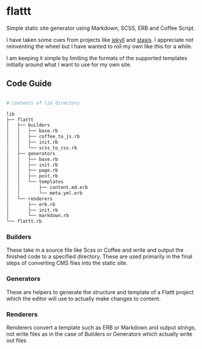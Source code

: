 # flattt

Simple static site generator using Markdown, SCSS, ERB and Coffee Script.

I have taken some cues from projects like [jekyll](http://jekyllrb.com/) and [stasis](http://stasis.me/). I appreciate not reinventing the wheel but I have wanted to roll my own like this for a while.

I am keeping it simple by limiting the formats of the supported templates initially around what I want to use for my own site.

## Code Guide

```sh

# contents of lib directory

lib
├── flattt
│   ├── builders
│   │   ├── base.rb
│   │   ├── coffee_to_js.rb
│   │   ├── init.rb
│   │   └── scss_to_css.rb
│   ├── generators
│   │   ├── base.rb
│   │   ├── init.rb
│   │   ├── page.rb
│   │   ├── post.rb
│   │   └── templates
│   │       ├── content.md.erb
│   │       └── meta.yml.erb
│   └── renderers
│       ├── erb.rb
│       ├── init.rb
│       └── markdown.rb
└── flattt.rb

```

### Builders
These take in a source file like Scss or Coffee and write and output the finished code to a specified directory. These are used primarily in the final steps of converting CMS files into the static site.

### Generators
These are helpers to generate the structure and template of a Flattt project which the editor will use to actually make changes to content. 

### Renderers
Renderers convert a template such as ERB or Markdown and output _strings_, not write files as in the case of Builders or Generators which actually write out files
